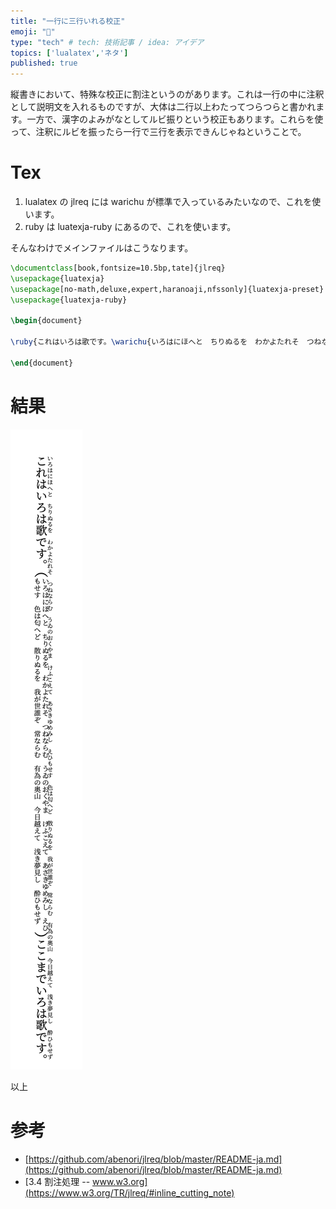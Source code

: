 ```yaml
---
title: "一行に三行いれる校正"
emoji: "💭"
type: "tech" # tech: 技術記事 / idea: アイデア
topics: ['lualatex','ネタ']
published: true
---
```


縦書きにおいて、特殊な校正に割注というのがあります。これは一行の中に注釈として説明文を入れるものですが、大体は二行以上わたってつらつらと書かれます。一方で、漢字のよみがなとしてルビ振りという校正もあります。これらを使って、注釈にルビを振ったら一行で三行を表示できんじゃねということで。

# Tex

1. lualatex の jlreq には warichu が標準で入っているみたいなので、これを使います。
2. ruby は luatexja-ruby にあるので、これを使います。

そんなわけでメインファイルはこうなります。

```tex
\documentclass[book,fontsize=10.5bp,tate]{jlreq}
\usepackage{luatexja}
\usepackage[no-math,deluxe,expert,haranoaji,nfssonly]{luatexja-preset}
\usepackage{luatexja-ruby}

\begin{document}

\ruby{これはいろは歌です。\warichu{いろはにほへと　ちりぬるを　わかよたれそ　つねならむ　うゐのおくやま　けふこえて　あさきゆめみし　えひもせす　色は匂へど　散りぬるを　我が世誰ぞ　常ならむ　有為の奥山　今日越えて　浅き夢見し　酔ひもせず}ここまでいろは歌です。}{いろはにほへと　ちりぬるを　わかよたれそ　つねならむ　うゐのおくやま　けふこえて　あさきゆめみし　えひもせす　色は匂へど　散りぬるを　我が世誰ぞ　常ならむ　有為の奥山　今日越えて　浅き夢見し　酔ひもせず}

\end{document}

```

# 結果

![](/images/preview-joke-warichu.png)


以上


# 参考

- [https://github.com/abenori/jlreq/blob/master/README-ja.md](https://github.com/abenori/jlreq/blob/master/README-ja.md)
- [3.4 割注処理 -- www.w3.org](https://www.w3.org/TR/jlreq/#inline_cutting_note)
